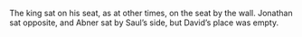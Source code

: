 The king sat on his seat, as at other times, on the seat by the wall. Jonathan sat opposite, and Abner sat by Saul’s side, but David’s place was empty.
